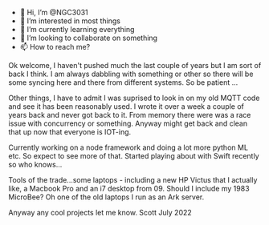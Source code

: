 - 👋 Hi, I’m @NGC3031
- 👀 I’m interested in most things
- 🌱 I’m currently learning everything
- 💞️ I’m looking to collaborate on something
- 📫 How to reach me?

Ok welcome, I haven't pushed much the last couple of years but I am sort of back I think. I am always dabbling with something or other so there will
be some syncing here and there from different systems. So be patient ...

Other things, I have to admit I was suprised to look in on my old MQTT code and see it has been reasonably used. I wrote it over a week a couple of 
years back and never got back to it. From memory there were was a race issue with concurrency or something. Anyway might get back and clean that up
now that everyone is IOT-ing.

Currently working on a node framework and doing a lot more python ML etc. So expect to see more of that. Started playing about with Swift recently 
so who knows...

Tools of the trade...some laptops - including a new HP Victus that I actually like, a Macbook Pro and an i7 desktop from 09. Should I include my 
1983 MicroBee? Oh one of the old laptops I run as an Ark server.

Anyway any cool projects let me know. 
Scott
July 2022





<!---
NGC3031/NGC3031 is a ✨ special ✨ repository because its `README.md` (this file) appears on your GitHub profile.
You can click the Preview link to take a look at your changes.
--->

